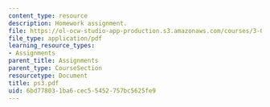 ```yaml
---
content_type: resource
description: Homework assignment.
file: https://ol-ocw-studio-app-production.s3.amazonaws.com/courses/3-016-mathematics-for-materials-scientists-and-engineers-fall-2005/6bd778031ba6cec55452757bc5625fe9_ps3.pdf
file_type: application/pdf
learning_resource_types:
- Assignments
parent_title: Assignments
parent_type: CourseSection
resourcetype: Document
title: ps3.pdf
uid: 6bd77803-1ba6-cec5-5452-757bc5625fe9
---
```

